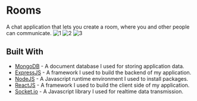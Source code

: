 # Rooms

A chat application that lets you create a room, where you and other people can communicate.
![1](https://user-images.githubusercontent.com/57309472/128541197-9cf102a0-5821-49db-9d12-86c356326c73.PNG)
![2](https://user-images.githubusercontent.com/57309472/128541203-b1d1372d-3fa5-4def-9cdc-fbab1f08823a.PNG)
![3](https://user-images.githubusercontent.com/57309472/128541207-569c2efe-54e1-4e5f-a165-554a990bdab5.PNG)

## Built With

* [MongoDB](https://www.mongodb.com/) - A document database I used for storing application data.
* [ExpressJS](https://expressjs.com/) - A framework I used to build the backend of my application. 
* [NodeJS](https://nodejs.org/en/) - A Javascript runtime environment I used to install packages.
* [ReactJS](https://rometools.github.io/rome/) - A framework I used to build the client side of my application.
* [Socket.io](https://socket.io/) - A Javascript library I used for realtime data transmission.


